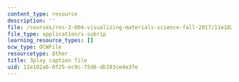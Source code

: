 ```yaml
---
content_type: resource
description: ''
file: /courses/res-3-004-visualizing-materials-science-fall-2017/11e102a60f25ec9c75d6db183ce4e3fe_1Ed3U4rmyXU.srt
file_type: application/x-subrip
learning_resource_types: []
ocw_type: OCWFile
resourcetype: Other
title: 3play caption file
uid: 11e102a6-0f25-ec9c-75d6-db183ce4e3fe
---
```

